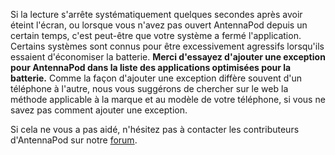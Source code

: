 Si la lecture s'arrête systématiquement quelques secondes après avoir éteint l'écran, ou lorsque vous n'avez pas ouvert AntennaPod depuis un certain temps, c'est peut-être que votre système a fermé l'application. Certains systèmes sont connus pour être excessivement agressifs lorsqu'ils essaient d'économiser la batterie. **Merci d'essayez d'ajouter une exception pour AntennaPod dans la liste des applications optimisées pour la batterie.** Comme la façon d'ajouter une exception diffère souvent d'un téléphone à l'autre, nous vous suggérons de chercher sur le web la méthode applicable à la marque et au modèle de votre téléphone, si vous ne savez pas comment ajouter une exception.

Si cela ne vous a pas aidé, n'hésitez pas à contacter les contributeurs d'AntennaPod sur notre [forum](https://forum.antennapod.org).
